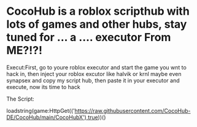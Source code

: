 # CocoHub is a roblox scripthub with lots of games and other hubs, stay tuned for ... a .... executor From ME?!?!



Execut:First, go to youre roblox executor and start the game you wnt to hack in, then inject your roblox excutor like halvik or krnl maybe even synapsex and copy my script hub, then paste it in your executor and execute, now its time to hack



The Script:

loadstring(game:HttpGet(('https://raw.githubusercontent.com/CocoHub-DE/CocoHub/main/CocoHubX'),true))()
